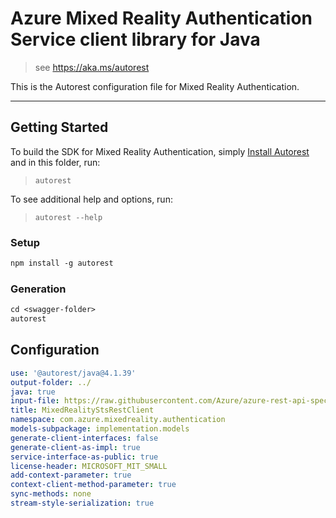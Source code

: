 # Azure Mixed Reality Authentication Service client library for Java

> see https://aka.ms/autorest

This is the Autorest configuration file for Mixed Reality Authentication.

---
## Getting Started
To build the SDK for Mixed Reality Authentication, simply [Install Autorest](https://aka.ms/autorest) and in this folder, run:

> `autorest`

To see additional help and options, run:

> `autorest --help`

### Setup
```ps
npm install -g autorest
```

### Generation

```ps
cd <swagger-folder>
autorest
```

## Configuration

```yaml
use: '@autorest/java@4.1.39'
output-folder: ../
java: true
input-file: https://raw.githubusercontent.com/Azure/azure-rest-api-specs/aa19725fe79aea2a9dc580f3c66f77f89cc34563/specification/mixedreality/data-plane/Microsoft.MixedReality/preview/2019-02-28-preview/mr-sts.json
title: MixedRealityStsRestClient
namespace: com.azure.mixedreality.authentication
models-subpackage: implementation.models
generate-client-interfaces: false
generate-client-as-impl: true
service-interface-as-public: true
license-header: MICROSOFT_MIT_SMALL
add-context-parameter: true
context-client-method-parameter: true
sync-methods: none
stream-style-serialization: true
```
